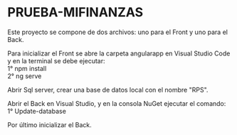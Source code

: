 # PRUEBA-MIFINANZAS

Este proyecto se compone de dos archivos: uno para el Front y uno para el Back.

Para inicializar el Front se abre la carpeta angularapp en Visual Studio Code y en la terminal se debe ejecutar:<br>
1° npm install<br>
2° ng serve

Abrir Sql server, crear una base de datos local con el nombre "RPS".

Abrir el Back en Visual Studio, y en la consola NuGet ejecutar el comando:<br>
1° Update-database

Por último inicializar el Back.
